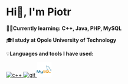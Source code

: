 # Hi👋, I'm Piotr

👨‍💻**Currently learning: C++, Java, PHP, MySQL**

🎓**I study at Opole University of Technology**

💡**Languages and tools I have used:**
<p align="left"><a href="https://isocpp.org/" target="_blank" rel="noreferrer"> <img src="https://isocpp.org/assets/images/cpp_logo.png" alt="c++" width="40" height="40"/> </a> <a href="https://git-scm.com/" target="_blank" rel="noreferrer"> <img src="https://www.vectorlogo.zone/logos/git-scm/git-scm-icon.svg" alt="git" width="40" height="40"/> </p<a href="https://www.mysql.com/" target="_blank" rel="noreferrer"> <img src="https://raw.githubusercontent.com/devicons/devicon/master/icons/mysql/mysql-original-wordmark.svg" alt="mysql" width="40" height="40"/><a img src="(http://www.logoeps.com/java-eps-vector-logo/40925/)" alt="git" width="40" height="40"/>
